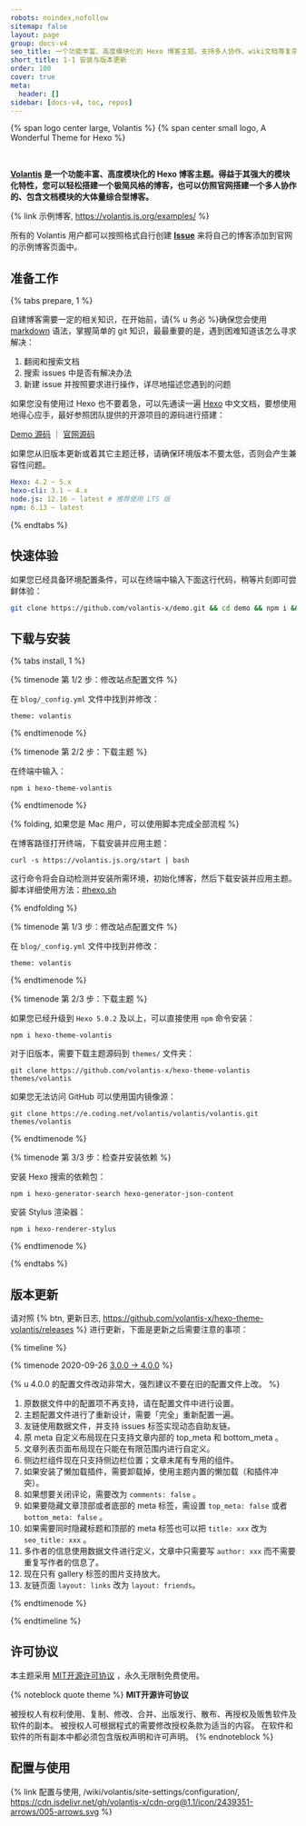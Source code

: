 ```yaml
---
robots: noindex,nofollow
sitemap: false
layout: page
group: docs-v4
seo_title: 一个功能丰富、高度模块化的 Hexo 博客主题。支持多人协作、wiki文档等复杂系统，支持大量的标签插件。
short_title: 1-1 安装与版本更新
order: 100
cover: true
meta:
  header: []
sidebar: [docs-v4, toc, repos]
---
```


<p>
{% span logo center large, Volantis %}
{% span center small logo, A Wonderful Theme for Hexo %}
</p>
<br>

**[Volantis](https://volantis.js.org) 是一个功能丰富、高度模块化的 Hexo 博客主题。得益于其强大的模块化特性，您可以轻松搭建一个极简风格的博客，也可以仿照官网搭建一个多人协作的、包含文档模块的大体量综合型博客。**

{% link 示例博客, https://volantis.js.org/examples/ %}

所有的 Volantis 用户都可以按照格式自行创建 [**Issue**](https://github.com/volantis-x/examples/issues/) 来将自己的博客添加到官网的示例博客页面中。

## 准备工作


{% tabs prepare, 1 %}

<!-- tab 能力条件 -->

自建博客需要一定的相关知识，在开始前，请{% u 务必 %}确保您会使用 [markdown](https://www.runoob.com/markdown/md-tutorial.html) 语法，掌握简单的 git 知识，最最重要的是，遇到困难知道该怎么寻求解决：

1. 翻阅和搜索文档
2. 搜索 issues 中是否有解决办法
3. 新建 issue 并按照要求进行操作，详尽地描述您遇到的问题

如果您没有使用过 Hexo 也不要着急，可以先通读一遍 [Hexo](https://hexo.io/zh-cn/docs/) 中文文档，要想使用地得心应手，最好参照团队提供的开源项目的源码进行搭建：

[Demo 源码](https://github.com/volantis-x/demo) ｜ [官网源码](https://github.com/volantis-x/volantis-docs)

<!-- endtab -->

<!-- tab 环境配置条件 -->

如果您从旧版本更新或着其它主题迁移，请确保环境版本不要太低，否则会产生兼容性问题。

```yaml
Hexo: 4.2 ~ 5.x
hexo-cli: 3.1 ~ 4.x
node.js: 12.16 ~ latest # 推荐使用 LTS 版
npm: 6.13 ~ latest
```

<!-- endtab -->

{% endtabs %}


## 快速体验

如果您已经具备环境配置条件，可以在终端中输入下面这行代码，稍等片刻即可尝鲜体验：

```bash
git clone https://github.com/volantis-x/demo.git && cd demo && npm i && hexo s
```


## 下载与安装

{% tabs install, 1 %}

<!-- tab 全新博客安装 -->

{% timenode 第 1/2 步：修改站点配置文件 %}

在 `blog/_config.yml` 文件中找到并修改：

```
theme: volantis
```

{% endtimenode %}

{% timenode 第 2/2 步：下载主题 %}

在终端中输入：

```
npm i hexo-theme-volantis
```

{% endtimenode %}

{% folding, 如果您是 Mac 用户，可以使用脚本完成全部流程 %}

在博客路径打开终端，下载安装并应用主题：

```
curl -s https://volantis.js.org/start | bash
```

这行命令将会自动检测并安装所需环境，初始化博客，然后下载安装并应用主题。
脚本详细使用方法：[#hexo.sh](https://xaoxuu.com/wiki/hexo.sh/)

{% endfolding %}

<!-- endtab -->

<!-- tab 从其它主题迁移 -->

{% timenode 第 1/3 步：修改站点配置文件 %}

在 `blog/_config.yml` 文件中找到并修改：

```
theme: volantis
```

{% endtimenode %}

{% timenode 第 2/3 步：下载主题 %}

如果您已经升级到 `Hexo 5.0.2` 及以上，可以直接使用 `npm` 命令安装：

```
npm i hexo-theme-volantis
```

对于旧版本，需要下载主题源码到 `themes/` 文件夹：

```
git clone https://github.com/volantis-x/hexo-theme-volantis themes/volantis
```

如果您无法访问 GitHub 可以使用国内镜像源：

```
git clone https://e.coding.net/volantis/volantis/volantis.git themes/volantis
```

{% endtimenode %}

{% timenode 第 3/3 步：检查并安装依赖 %}

安装 Hexo 搜索的依赖包：

```
npm i hexo-generator-search hexo-generator-json-content
```

安装 Stylus 渲染器：

```
npm i hexo-renderer-stylus
```

{% endtimenode %}

<!-- endtab -->

{% endtabs %}



## 版本更新

请对照 {% btn, 更新日志, https://github.com/volantis-x/hexo-theme-volantis/releases %} 进行更新，下面是更新之后需要注意的事项：

{% timeline %}

{% timenode 2020-09-26 [3.0.0 -> 4.0.0](https://github.com/volantis-x/hexo-theme-volantis/releases/tag/4.0.0) %}

{% u 4.0.0 的配置文件改动非常大，强烈建议不要在旧的配置文件上改。 %}

1. 原数据文件中的配置项不再支持，请在配置文件中进行设置。
2. 主题配置文件进行了重新设计，需要「完全」重新配置一遍。
3. 友链使用数据文件，并支持 issues 标签实现动态自助友链。
4. 原 meta 自定义布局现在只支持文章内部的 top_meta 和 bottom_meta 。
5. 文章列表页面布局现在只能在有限范围内进行自定义。
6. 侧边栏组件现在只支持侧边栏位置；文章末尾有专用的组件。
7. 如果安装了懒加载插件，需要卸载掉，使用主题内置的懒加载（和插件冲突）。
8. 如果想要关闭评论，需要改为 `comments: false` 。
9. 如果要隐藏文章顶部或者底部的 meta 标签，需设置 `top_meta: false` 或者 `bottom_meta: false` 。
10. 如果需要同时隐藏标题和顶部的 meta 标签也可以把 `title: xxx` 改为 `seo_title: xxx` 。
11. 多作者的信息使用数据文件进行定义，文章中只需要写 `author: xxx` 而不需要重复写作者的信息了。
12. 现在只有 gallery 标签的图片支持放大。
13. 友链页面 `layout: links` 改为 `layout: friends`。

{% endtimenode %}

{% endtimeline %}

## 许可协议

本主题采用 [MIT开源许可协议](https://cdn.jsdelivr.net/gh/theme-volantis/hexo-theme-volantis/LICENSE) ，永久无限制免费使用。

{% noteblock quote theme %}
**MIT开源许可协议**

被授权人有权利使用、复制、修改、合并、出版发行、散布、再授权及贩售软件及软件的副本。
被授权人可根据程式的需要修改授权条款为适当的内容。
在软件和软件的所有副本中都必须包含版权声明和许可声明。
{% endnoteblock %}


## 配置与使用

{% link 配置与使用, /wiki/volantis/site-settings/configuration/, https://cdn.jsdelivr.net/gh/volantis-x/cdn-org@1.1/icon/2439351-arrows/005-arrows.svg %}
